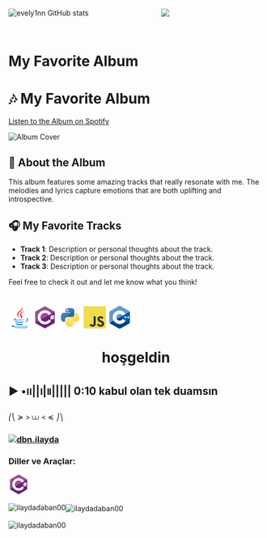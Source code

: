 #          
![evely1nn GitHub stats](https://github-readme-stats.vercel.app/api/?username=ilaydadaban00&show_icons=false&title_color=8b658b&icon_color=8b658b&text_color=8b658b&bg_color=000)
<img width="40%" align="right" src="https://count.getloli.com/get/@:ilaydadaban00?theme=rule34"> 

<br>
<div>
  
#

# My Favorite Album

# 🎶 My Favorite Album

[Listen to the Album on Spotify](https://open.spotify.com/intl-tr/album/711zVBGg9kjmtHfcHZIZZE?si=buJsgeW_SUKoGHmzZjGmrw)

![Album Cover](https://i.scdn.co/image/ab67616d0000b273a17c4e98ec5a3071e3e7a4cb)

## 🌟 About the Album
This album features some amazing tracks that really resonate with me. The melodies and lyrics capture emotions that are both uplifting and introspective.

## 🎧 My Favorite Tracks
- **Track 1**: Description or personal thoughts about the track.
- **Track 2**: Description or personal thoughts about the track.
- **Track 3**: Description or personal thoughts about the track.

Feel free to check it out and let me know what you think!



#

<img width="9%" align="center" src="https://raw.githubusercontent.com/devicons/devicon/master/icons/java/java-original.svg" alt="background">
<img width="9%" align="center" src="https://raw.githubusercontent.com/devicons/devicon/master/icons/csharp/csharp-original.svg" alt="background">
<img width="9%" align="center" src="https://raw.githubusercontent.com/devicons/devicon/master/icons/python/python-original.svg" alt="background">
<img width="9%" align="center" src="https://raw.githubusercontent.com/devicons/devicon/master/icons/javascript/javascript-original.svg" alt="background">
<img width="9%" align="center" src="https://raw.githubusercontent.com/devicons/devicon/master/icons/cplusplus/cplusplus-original.svg" alt="background">

#




<h1 align="center">hoşgeldin</h1>
<h2>▶︎ •၊၊||၊|။||||| 0:10 kabul olan tek duamsın</h2>
⎛⎝ ≽  >  ⩊   < ≼ ⎠⎞


<h3 align="ig takip ettt:</h3>
<p align="left">
<a href="https://instagram.com/dbn.ilayda" target="blank"><img align="center" src="https://raw.githubusercontent.com/rahuldkjain/github-profile-readme-generator/master/src/images/icons/Social/instagram.svg" alt="dbn.ilayda" height="30" width="40" /></a>
</p>

<h3 align="left">Diller ve Araçlar:</h3>
<p align="left"> <a href="https://www.w3schools.com/cs/" target="_blank" rel="noreferrer"> <img src="https://raw.githubusercontent.com/devicons/devicon/master/icons/csharp/csharp-original.svg" alt="csharp" width="40" height="40"/> </a> </p>

<p><img align="left" src="https://github-readme-stats.vercel.app/api/top-langs?username=ilaydadaban00&show_icons=true&locale=tr&layout=compact" alt="ilaydadaban00" /></p>

<p> <img align="center" src="https://github-readme-stats.vercel.app/api?username=ilaydadaban00&show_icons=true&locale=tr" alt="ilaydadaban00" /></p>

<p><img align="center" src="https://github-readme-streak-stats.herokuapp.com/?user=ilaydadaban00&" alt="ilaydadaban00" /></p>

